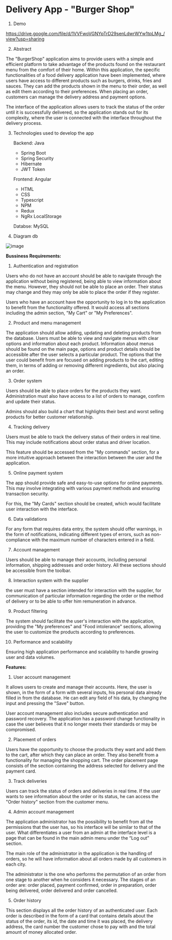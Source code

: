 # Delivery App - "Burger Shop"

1) Demo

  https://drive.google.com/file/d/1VVFwoVGNYpTrD29senLdwrWYw1tpLMg_/view?usp=sharing

2)  Abstract

  The "BurgerShop" application aims to provide users with a simple and efficient platform to take advantage of the products found on the restaurant menu from the comfort of their home. Within this application, the specific functionalities of a food delivery application have been implemented, where users have access to different products such as burgers, drinks, fries and sauces. They can add the products shown in the menu to their order, as well as edit them according to their preferences. When placing an order, customers can manage the delivery address and payment options.
  
  The interface of the application allows users to track the status of the order until it is successfully delivered, so the application stands out for its complexity, where the user is connected with the interface throughout the delivery process.

3) Technologies used to develop the app

   Backend: Java
     -  Spring Boot
     -  Spring Security
     -  Hibernate
     -  JWT Token
  
   Frontend: Angular
     -  HTML
     -  CSS
     -  Typescript
     -  NPM
     -  Redux
     -  NgRx LocalStorage
   
   Databse: MySQL

4)  Diagram db


![image](https://github.com/AdrianCosmin18/delivery-platform-api/assets/91340261/eb3dc1eb-f2dc-4cb3-a395-68bbdbedea40)


**Bussiness Requirements:**

1) Authentication and registration

Users who do not have an account should be able to navigate through the application without being registered, being able to view information about the menu. However, they should not be able to place an order. Their status may change and they may only be able to place the order if they register.

Users who have an account have the opportunity to log in to the application to benefit from the functionality offered. It would access all sections including the admin section, "My Cart" or "My Preferences".

2) Product and menu management

The application should allow adding, updating and deleting products from the database. Users must be able to view and navigate menus with clear options and information about each product. Information about menus should be found on the main page, options and product details should be accessible after the user selects a particular product. The options that the user could benefit from are focused on adding products to the cart, editing them, in terms of adding or removing different ingredients, but also placing an order.

3) Order system

Users should be able to place orders for the products they want. Administration must also have access to a list of orders to manage, confirm and update their status.

Admins should also build a chart that highlights their best and worst selling products for better customer relationship.

4) Tracking delivery

Users must be able to track the delivery status of their orders in real time. This may include notifications about order status and driver location.

This feature should be accessed from the "My commands" section, for a more intuitive approach between the interaction between the user and the application.

5) Online payment system

The app should provide safe and easy-to-use options for online payments. This may involve integrating with various payment methods and ensuring transaction security.

For this, the "My Cards" section should be created, which would facilitate user interaction with the interface.

6) Data validations

For any form that requires data entry, the system should offer warnings, in the form of notifications, indicating different types of errors, such as non-compliance with the maximum number of characters entered in a field.

7) Account management

Users should be able to manage their accounts, including personal information, shipping addresses and order history. All these sections should be accessible from the toolbar.

8) Interaction system with the supplier

the user must have a section intended for interaction with the supplier, for communication of particular information regarding the order or the method of delivery or to be able to offer him remuneration in advance.

9) Product filtering

The system should facilitate the user's interaction with the application, providing the "My preferences" and "Food intolerance" sections, allowing the user to customize the products according to preferences.

10) Performance and scalability

Ensuring high application performance and scalability to handle growing user and data volumes.

**Features:**

1) User account management

It allows users to create and manage their accounts. Here, the user is shown, in the form of a form with several inputs, his personal data already filled in from the database. He can edit any field of his data, by changing the input and pressing the "Save" button.

User account management also includes secure authentication and password recovery. The application has a password change functionality in case the user believes that it no longer meets their standards or may be compromised.

2) Placement of orders

Users have the opportunity to choose the products they want and add them to the cart, after which they can place an order. They also benefit from a functionality for managing the shopping cart. The order placement page consists of the section containing the address selected for delivery and the payment card.

3) Track deliveries

Users can track the status of orders and deliveries in real time. If the user wants to see information about the order or its status, he can access the "Order history" section from the customer menu.

4) Admin account management

The application administrator has the possibility to benefit from all the permissions that the user has, so his interface will be similar to that of the user. What differentiates a user from an admin at the interface level is a page that can be found in the main admin menu under the “Log out” section.

The main role of the administrator in the application is the handling of orders, so he will have information about all orders made by all customers in each city.

The administrator is the one who performs the permutation of an order from one stage to another when he considers it necessary. The stages of an order are: order placed, payment confirmed, order in preparation, order being delivered, order delivered and order cancelled.

5) Order history

This section displays all the order history of an authenticated user. Each order is described in the form of a card that contains details about the status of the order, its id, the date and time it was placed, the delivery address, the card number the customer chose to pay with and the total amount of money allocated order.


